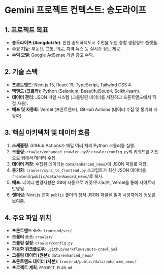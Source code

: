 # Gemini 프로젝트 컨텍스트: 송도라이프

## 1. 프로젝트 목표
- **송도라이프 (SongdoLife)**: 인천 송도국제도시 주민을 위한 종합 생활정보 플랫폼.
- **주요 기능**: 부동산, 교통, 의료, 지역 뉴스 등 실시간 정보 제공.
- **수익 모델**: Google AdSense 기반 광고 수익.

## 2. 기술 스택
- **프론트엔드**: Next.js 15, React 19, TypeScript, Tailwind CSS 4.
- **백엔드 (크롤러)**: Python (Selenium, BeautifulSoup4, Scikit-learn).
- **데이터 관리**: JSON 파일 시스템 (크롤링된 데이터를 저장하고 프론트엔드에서 직접 사용).
- **배포 및 자동화**: Vercel (프론트엔드), GitHub Actions (데이터 수집 및 동기화 자동화).

## 3. 핵심 아키텍처 및 데이터 흐름
1.  **스케줄링**: GitHub Actions가 매일 여러 차례 Python 크롤러를 실행.
2.  **크롤링**: `crawler/enhanced_crawler.py`가 `crawler/config.py`의 키워드를 기반으로 웹에서 데이터 수집.
3.  **데이터 저장**: 수집된 데이터는 `data/enhanced_news/`에 JSON 파일로 저장.
4.  **동기화**: `crawler/sync_to_frontend.py` 스크립트가 최신 JSON 데이터를 `frontend/public/data/enhanced_news/`로 복사.
5.  **배포**: 데이터 변경사항은 Git에 자동으로 커밋/푸시되며, Vercel을 통해 사이트에 반영됨.
6.  **렌더링**: Next.js 앱이 `public` 폴더의 정적 JSON 파일을 읽어 사용자에게 정보를 보여줌.

## 4. 주요 파일 위치
- **프론트엔드 소스**: `frontend/src/`
- **크롤러 소스**: `crawler/`
- **크롤링 설정**: `crawler/config.py`
- **자동화 워크플로우**: `.github/workflows/auto-crawl.yml`
- **크롤링 데이터 (원본)**: `data/enhanced_news/`
- **프론트엔드 데이터 (사본)**: `frontend/public/data/enhanced_news/`
- **프로젝트 계획**: `PROJECT_PLAN.md`
